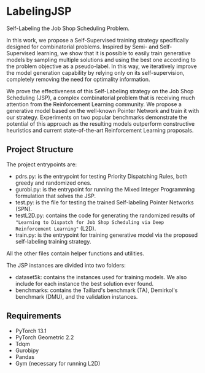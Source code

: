# LabelingJSP

Self-Labeling the Job Shop Scheduling Problem.

In this work, we propose a Self-Supervised training strategy specifically designed for combinatorial problems.
Inspired by Semi- and Self-Supervised learning, we show that it is possible to easily train generative models by sampling multiple solutions and using the best one according to the problem objective as a pseudo-label.
In this way, we iteratively improve the model generation capability by relying only on its self-supervision, completely removing the need for optimality information.

We prove the effectiveness of this Self-Labeling strategy on the Job Shop Scheduling (JSP), a complex combinatorial problem that is receiving much attention from the Reinforcement Learning community.
We propose a generative model based on the well-known Pointer Network and train it with our strategy.
Experiments on two popular benchmarks demonstrate the potential of this approach as the resulting models outperform constructive heuristics and current state-of-the-art Reinforcement Learning proposals.

## Project Structure

The project entrypoints are:
- pdrs.py: is the entrypoint for testing Priority Dispatching Rules, both greedy and randomized ones.
- gurobi.py: is the entrypoint for running the Mixed Integer Programming formulation that solves the JSP.
- test.py: is the file for testing the trained Self-labeling Pointer Networks (SPN).
- testL2D.py: contains the code for generating the randomized results of `"Learning to Dispatch for Job Shop Scheduling via Deep Reinforcement Learning"` (L2D).
- train.py: is the entrypoint for training generative model via the proposed self-labeling training strategy.

All the other files contain helper functions and utilities.

The JSP instances are divided into two folders:
- dataset5k: contains the instances used for training models. We also include for each instance the best solution ever found.
- benchmarks: contains the Taillard's benchmark (TA), Demirkol's benchmark (DMU), and the validation instances. 

## Requirements

- PyTorch 13.1
- PyTorch Geometric 2.2
- Tdqm
- Gurobipy
- Pandas
- Gym (necessary for running L2D) 
